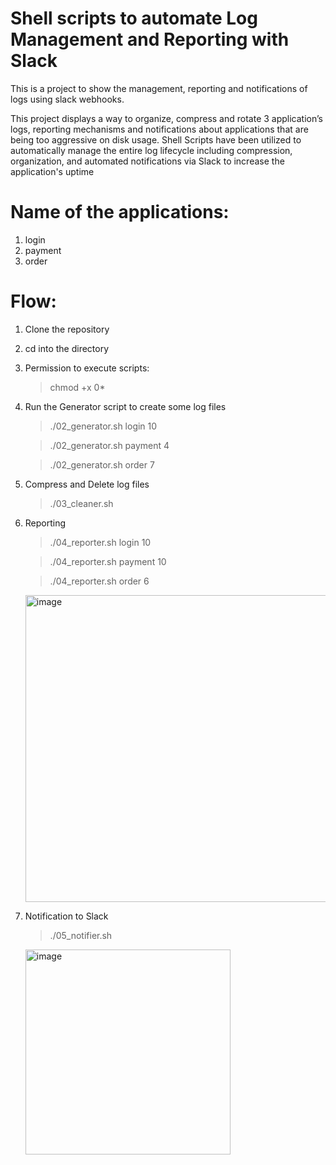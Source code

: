 # Shell scripts to automate Log Management and Reporting with Slack 
This is a project to show the  management, reporting and notifications of logs using slack webhooks.

This project displays a way to organize, compress and rotate 3 application’s logs, reporting mechanisms and notifications about applications that are being too aggressive on disk usage. Shell Scripts have been utilized to automatically manage the entire log lifecycle including compression, organization, and automated notifications via Slack to increase the application's uptime 

# Name of the applications:
1. login
2. payment
3. order
   
# Flow:
1. Clone the repository
2. cd into the directory
3. Permission to execute scripts:  
    > chmod +x 0* 
4. Run the Generator script to create some log files 
    > ./02_generator.sh login 10

    > ./02_generator.sh payment 4

    > ./02_generator.sh order 7 
5. Compress and Delete log files
    > ./03_cleaner.sh
6. Reporting
    > ./04_reporter.sh login 10

    > ./04_reporter.sh payment 10
    
    > ./04_reporter.sh order 6

   <img width="491" alt="image" src="https://github.com/sharan1702/log-mangement-reporting/assets/99058879/6b724a33-c701-4cc8-8dd8-7017e331161e">

8. Notification to Slack
   > ./05_notifier.sh

   <img width="328" alt="image" src="https://github.com/sharan1702/log-mangement-reporting/assets/99058879/913f3f7e-dc15-4e7f-a07e-09491bc2061b">

